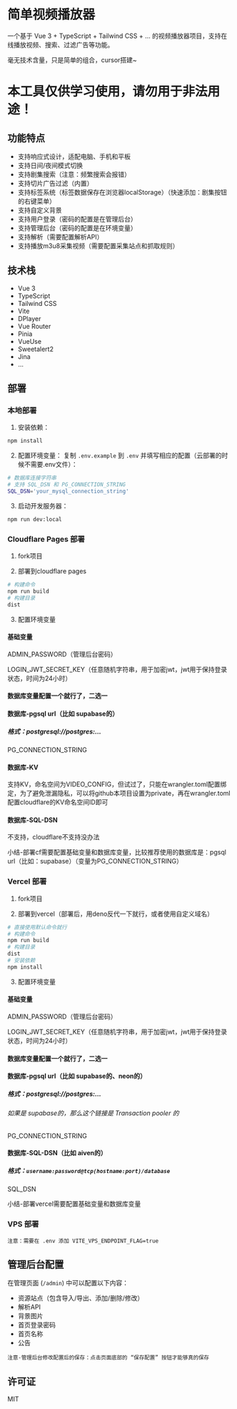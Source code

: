 # 简单视频播放器

一个基于 Vue 3 + TypeScript + Tailwind CSS + ... 的视频播放器项目，支持在线播放视频、搜索、过滤广告等功能。

毫无技术含量，只是简单的组合，cursor搭建~

# 本工具仅供学习使用，请勿用于非法用途！

## 功能特点

- 支持响应式设计，适配电脑、手机和平板
- 支持日间/夜间模式切换
- 支持剧集搜索（注意：频繁搜索会报错）
- 支持切片广告过滤（内置）
- 支持标签系统（标签数据保存在浏览器localStorage）（快速添加：剧集按钮的右键菜单）
- 支持自定义背景
- 支持用户登录（密码的配置是在管理后台）
- 支持管理后台（密码的配置是在环境变量）
- 支持解析（需要配置解析API）
- 支持播放m3u8采集视频（需要配置采集站点和抓取规则）

## 技术栈

- Vue 3
- TypeScript
- Tailwind CSS
- Vite
- DPlayer
- Vue Router
- Pinia
- VueUse
- Sweetalert2
- Jina
- ...

## 部署

### 本地部署

1. 安装依赖：
```bash
npm install
```

2. 配置环境变量：
复制 `.env.example` 到 `.env` 并填写相应的配置（云部署的时候不需要.env文件）：
```bash
# 数据库连接字符串
# 支持 SQL_DSN 和 PG_CONNECTION_STRING
SQL_DSN='your_mysql_connection_string'
```

3. 启动开发服务器：
```bash
npm run dev:local
```

### Cloudflare Pages 部署

1. fork项目

2. 部署到cloudflare pages
```bash
# 构建命令
npm run build
# 构建目录
dist
```

3. 配置环境变量
#### 基础变量
ADMIN_PASSWORD（管理后台密码）

LOGIN_JWT_SECRET_KEY（任意随机字符串，用于加密jwt，jwt用于保持登录状态，时间为24小时）

#### 数据库变量配置一个就行了，二选一

#### 数据库-pgsql url（比如 supabase的）
##### 格式：postgresql://postgres:...
PG_CONNECTION_STRING

#### 数据库-KV
支持KV，命名空间为VIDEO_CONFIG，但试过了，只能在wrangler.toml配置绑定，为了避免泄漏隐私，可以将github本项目设置为private，再在wrangler.toml配置cloudflare的KV命名空间ID即可

#### 数据库-SQL-DSN
不支持，cloudflare不支持没办法

小结-部署cf需要配置基础变量和数据库变量，比较推荐使用的数据库是：pgsql url（比如：supabase）（变量为PG_CONNECTION_STRING）

### Vercel 部署

1. fork项目

2. 部署到vercel（部署后，用deno反代一下就行，或者使用自定义域名）
```bash
# 直接使用默认命令就行
# 构建命令
npm run build
# 构建目录
dist
# 安装依赖
npm install
```

3. 配置环境变量
#### 基础变量
ADMIN_PASSWORD（管理后台密码）

LOGIN_JWT_SECRET_KEY（任意随机字符串，用于加密jwt，jwt用于保持登录状态，时间为24小时）

#### 数据库变量配置一个就行了，二选一

#### 数据库-pgsql url（比如 supabase的、neon的）
##### 格式：postgresql://postgres:...
###### 如果是 supabase的，那么这个链接是 Transaction pooler 的
PG_CONNECTION_STRING

#### 数据库-SQL-DSN（比如 aiven的）
##### 格式：`username:password@tcp(hostname:port)/database`  
SQL_DSN

小结-部署vercel需要配置基础变量和数据库变量

### VPS 部署
```
注意：需要在 .env 添加 VITE_VPS_ENDPOINT_FLAG=true
```

## 管理后台配置

在管理页面 (`/admin`) 中可以配置以下内容：

- 资源站点（包含导入/导出、添加/删除/修改）
- 解析API
- 背景图片
- 首页登录密码
- 首页名称
- 公告

```
注意-管理后台修改配置后的保存：点击页面底部的 “保存配置” 按钮才能够真的保存
```

## 许可证

MIT 

